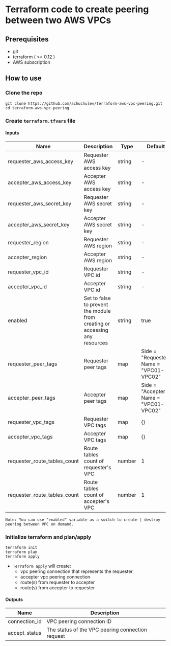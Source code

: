 # Terraform code to create peering between two AWS VPCs

## Prerequisites

- git
- terraform ( >= 0.12 )
- AWS subscription

## How to use

### Clone the repo

```
git clone https://github.com/achuchulev/terraform-aws-vpc-peering.git
cd terraform-aws-vpc-peering
```

### Create `terraform.tfvars` file

#### Inputs

| Name  |	Description |	Type |  Default |	Required
| ----- | ----------- | ---- |  ------- | --------
| requester_aws_access_key | Requester AWS access key | string  | - | yes
| accepter_aws_access_key | Accepter AWS access key | string  | - | yes
| requester_aws_secret_key | Requester AWS secret key | string  | - | yes
| accepter_aws_secret_key | Accepter AWS secret key | string  | - | yes
| requester_region | Requester AWS region | string  | - | yes
| accepter_region | Accepter AWS region | string  | - | yes
| requester_vpc_id  | Requester VPC id | string | - | yes
| accepter_vpc_id  | Accepter VPC id | string | - | yes
| enabled  | Set to false to prevent the module from creating or accessing any resources | string | true | no
| requester_peer_tags  | Requester peer tags | map | Side = "Requester"   Name = "VPC01-VPC02" | no
| accepter_peer_tags  | Accepter peer tags | map  | Side = "Accepter"  Name = "VPC01-VPC02" | no
| requester_vpc_tags  | Requester VPC tags | map  | {} | no
| accepter_vpc_tags | Accepter VPC tags  | map  | {} | no
| requester_route_tables_count | Route tables count of requester's VPC | number | 1 | no 
| requester_route_tables_count | Route tables count of accepter's VPC | number | 1 | no 

```
Note: You can use "enabled" variable as a switch to create | destroy peering between VPC on demand. 
```

### Initialize terraform and plan/apply

```
terraform init
terraform plan
terraform apply
```

- `Terraform apply` will create:
  - vpc peering connection that represents the requester
  - accepter vpc peering connection
  - route(s) from requester to accepter
  - route(s) from accepter to requester
  
  
#### Outputs

| Name  |	Description 
| ----- | ----------- 
| connection_id | VPC peering connection ID
| accept_status | The status of the VPC peering connection request
